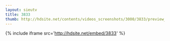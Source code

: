 ```yaml
---
layout: sieutv
title: 3833
thumb: http://hdsite.net/contents/videos_screenshots/3000/3833/preview_360p.mp4.jpg
---
```

{% include iframe src='http://hdsite.net/embed/3833' %}
 

